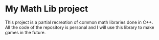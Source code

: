 # My Math Lib project

This project is a partial recreation of common math libraries done in C++.<br>
All the code of the repository is personal and I will use this library to make games in the future.

